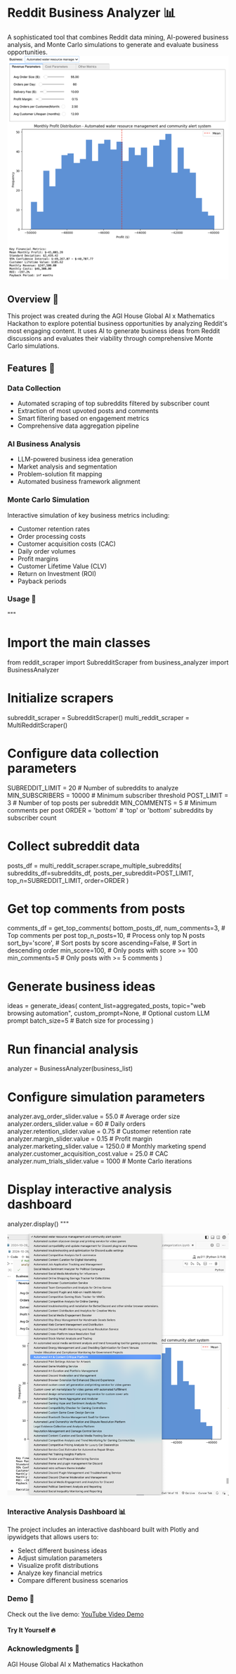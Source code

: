 # Reddit Business Analyzer 📊

A sophisticated tool that combines Reddit data mining, AI-powered business analysis, and Monte Carlo simulations to generate and evaluate business opportunities.
![Project Interface](/marketmetrics.png)

## Overview 🌟

This project was created during the AGI House Global AI x Mathematics Hackathon to explore potential business opportunities by analyzing Reddit's most engaging content. It uses AI to generate business ideas from Reddit discussions and evaluates their viability through comprehensive Monte Carlo simulations.

## Features 🚀

### Data Collection
- Automated scraping of top subreddits filtered by subscriber count 
- Extraction of most upvoted posts and comments
- Smart filtering based on engagement metrics
- Comprehensive data aggregation pipeline

### AI Business Analysis  
- LLM-powered business idea generation
- Market analysis and segmentation
- Problem-solution fit mapping  
- Automated business framework alignment

### Monte Carlo Simulation
Interactive simulation of key business metrics including:
- Customer retention rates
- Order processing costs
- Customer acquisition costs (CAC)
- Daily order volumes 
- Profit margins
- Customer Lifetime Value (CLV)
- Return on Investment (ROI)
- Payback periods

### Usage 📝
"""
# Import the main classes
from reddit_scraper import SubredditScraper
from business_analyzer import BusinessAnalyzer

# Initialize scrapers
subreddit_scraper = SubredditScraper()
multi_reddit_scraper = MultiRedditScraper()

# Configure data collection parameters
SUBREDDIT_LIMIT = 20       # Number of subreddits to analyze
MIN_SUBSCRIBERS = 10000    # Minimum subscriber threshold 
POST_LIMIT = 3            # Number of top posts per subreddit
MIN_COMMENTS = 5          # Minimum comments per post
ORDER = 'bottom'          # 'top' or 'bottom' subreddits by subscriber count

# Collect subreddit data
posts_df = multi_reddit_scraper.scrape_multiple_subreddits(
    subreddits_df=subreddits_df,
    posts_per_subreddit=POST_LIMIT, 
    top_n=SUBREDDIT_LIMIT,
    order=ORDER
)

# Get top comments from posts
comments_df = get_top_comments(
    bottom_posts_df,
    num_comments=3,        # Top comments per post
    top_n_posts=10,        # Process only top N posts
    sort_by='score',       # Sort posts by score
    ascending=False,       # Sort in descending order
    min_score=100,         # Only posts with score >= 100
    min_comments=5         # Only posts with >= 5 comments
)

# Generate business ideas
ideas = generate_ideas(
    content_list=aggregated_posts,
    topic="web browsing automation",
    custom_prompt=None,    # Optional custom LLM prompt
    batch_size=5          # Batch size for processing
)

# Run financial analysis
analyzer = BusinessAnalyzer(business_list)

# Configure simulation parameters
analyzer.avg_order_slider.value = 55.0     # Average order size
analyzer.orders_slider.value = 60          # Daily orders
analyzer.retention_slider.value = 0.75     # Customer retention rate
analyzer.margin_slider.value = 0.15        # Profit margin
analyzer.marketing_slider.value = 1250.0   # Monthly marketing spend
analyzer.customer_acquisition_cost.value = 25.0  # CAC
analyzer.num_trials_slider.value = 1000    # Monte Carlo iterations

# Display interactive analysis dashboard
analyzer.display()
"""

![Business Choices Running Default Filters](/marketmetricschoices.png)
### Interactive Analysis Dashboard 📊
The project includes an interactive dashboard built with Plotly and ipywidgets that allows users to:

- Select different business ideas
- Adjust simulation parameters
- Visualize profit distributions
- Analyze key financial metrics
- Compare different business scenarios

### Demo 🎥
Check out the live demo: [YouTube Video Demo](https://youtu.be/b7WXxQ34_h4?si=SPYGMArlNawA7LW-&t=4028)
#### Try It Yourself 🔥 

### Acknowledgments 🙏
AGI House Global AI x Mathematics Hackathon
